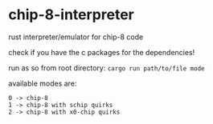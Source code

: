 # chip-8-interpreter
rust interpreter/emulator for chip-8 code

check if you have the c packages for the dependencies!

run as so from root directory: `cargo run path/to/file mode`

available modes are:
```
0 -> chip-8
1 -> chip-8 with schip quirks
2 -> chip-8 with x0-chip quirks
```
